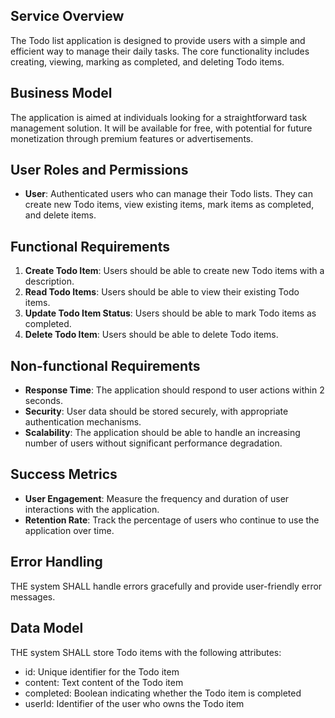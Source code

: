 ## Service Overview

The Todo list application is designed to provide users with a simple and efficient way to manage their daily tasks. The core functionality includes creating, viewing, marking as completed, and deleting Todo items.

## Business Model

The application is aimed at individuals looking for a straightforward task management solution. It will be available for free, with potential for future monetization through premium features or advertisements.

## User Roles and Permissions

- **User**: Authenticated users who can manage their Todo lists. They can create new Todo items, view existing items, mark items as completed, and delete items.

## Functional Requirements

1. **Create Todo Item**: Users should be able to create new Todo items with a description.
2. **Read Todo Items**: Users should be able to view their existing Todo items.
3. **Update Todo Item Status**: Users should be able to mark Todo items as completed.
4. **Delete Todo Item**: Users should be able to delete Todo items.

## Non-functional Requirements

- **Response Time**: The application should respond to user actions within 2 seconds.
- **Security**: User data should be stored securely, with appropriate authentication mechanisms.
- **Scalability**: The application should be able to handle an increasing number of users without significant performance degradation.

## Success Metrics

- **User Engagement**: Measure the frequency and duration of user interactions with the application.
- **Retention Rate**: Track the percentage of users who continue to use the application over time.

## Error Handling

THE system SHALL handle errors gracefully and provide user-friendly error messages.

## Data Model

THE system SHALL store Todo items with the following attributes:
- id: Unique identifier for the Todo item
- content: Text content of the Todo item
- completed: Boolean indicating whether the Todo item is completed
- userId: Identifier of the user who owns the Todo item